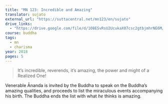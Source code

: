 ```yaml
---
title: "MN 123: Incredible and Amazing"
translator: sujato
external_url: "https://suttacentral.net/mn123/en/sujato"
drive_links:
  - "https://drive.google.com/file/d/1O8ESvRsU2UcukaX07csc2gtbjmhrNE6M/view?usp=drivesdk"
course: buddha
tags:
  - mn
  - charisma
year: 2018
pages: 5
---
```


> It’s incredible, reverends, it’s amazing, the power and might of a Realized One!

Venerable Ānanda is invited by the Buddha to speak on the Buddha’s amazing qualities, and proceeds to list the miraculous events accompanying his birth. The Buddha ends the list with what _he_ thinks is amazing.

